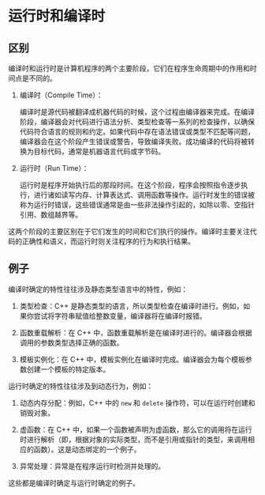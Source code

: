 
# 运行时和编译时
## 区别
编译时和运行时是计算机程序的两个主要阶段，它们在程序生命周期中的作用和时间点是不同的。

1. 编译时（Compile Time）：

   编译时是源代码被翻译成机器代码的时候，这个过程由编译器来完成。在编译阶段，编译器会对代码进行语法分析、类型检查等一系列的检查操作，以确保代码符合语言的规则和约定。如果代码中存在语法错误或类型不匹配等问题，编译器会在这个阶段产生错误或警告，导致编译失败。成功编译的代码将被转换为目标代码，通常是机器语言代码或字节码。

2. 运行时（Run Time）：

   运行时是程序开始执行后的那段时间。在这个阶段，程序会按照指令逐步执行，进行诸如读写内存、计算表达式、调用函数等操作。运行时发生的错误被称为运行时错误，这些错误通常是由一些非法操作引起的，如除以零、空指针引用、数组越界等。

这两个阶段的主要区别在于它们发生的时间和它们执行的操作。编译时主要关注代码的正确性和语义，而运行时则关注程序的行为和执行结果。




## 例子
编译时确定的特性往往涉及静态类型语言中的特性，例如：

1. 类型检查：C++ 是静态类型的语言，所以类型检查在编译时进行。例如，如果你尝试将字符串赋值给整数变量，编译器将在编译时报错。

2. 函数重载解析：在 C++ 中，函数重载解析是在编译时进行的。编译器会根据调用的参数类型选择正确的函数。

3. 模板实例化：在 C++ 中，模板实例化在编译时完成。编译器会为每个模板参数创建一个模板的特定版本。

运行时确定的特性往往涉及到动态行为，例如：

1. 动态内存分配：例如，C++ 中的 `new` 和 `delete` 操作符，可以在运行时创建和销毁对象。

2. 虚函数：在 C++ 中，如果一个函数被声明为虚函数，那么它的调用将在运行时进行解析（即，根据对象的实际类型，而不是引用或指针的类型，来调用相应的函数）。这是动态绑定的一个例子。

3. 异常处理：异常是在程序运行时检测并处理的。

这些都是编译时确定与运行时确定的例子。






























